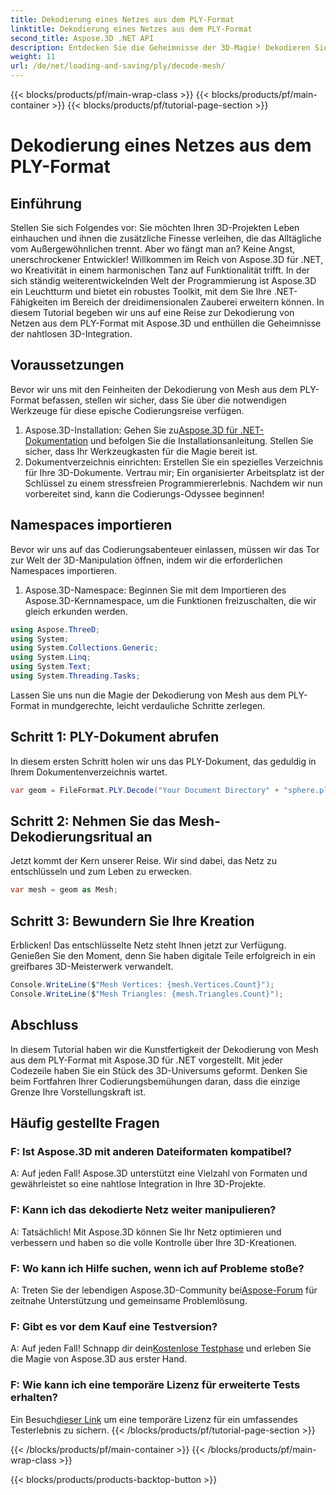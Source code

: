 ```yaml
---
title: Dekodierung eines Netzes aus dem PLY-Format
linktitle: Dekodierung eines Netzes aus dem PLY-Format
second_title: Aspose.3D .NET API
description: Entdecken Sie die Geheimnisse der 3D-Magie! Dekodieren Sie Netze mühelos aus dem PLY-Format mit Aspose.3D für .NET. Heben Sie Ihre Projekte in neue Dimensionen.
weight: 11
url: /de/net/loading-and-saving/ply/decode-mesh/
---
```


{{< blocks/products/pf/main-wrap-class >}}
{{< blocks/products/pf/main-container >}}
{{< blocks/products/pf/tutorial-page-section >}}

# Dekodierung eines Netzes aus dem PLY-Format

## Einführung
Stellen Sie sich Folgendes vor: Sie möchten Ihren 3D-Projekten Leben einhauchen und ihnen die zusätzliche Finesse verleihen, die das Alltägliche vom Außergewöhnlichen trennt. Aber wo fängt man an? Keine Angst, unerschrockener Entwickler! Willkommen im Reich von Aspose.3D für .NET, wo Kreativität in einem harmonischen Tanz auf Funktionalität trifft.
In der sich ständig weiterentwickelnden Welt der Programmierung ist Aspose.3D ein Leuchtturm und bietet ein robustes Toolkit, mit dem Sie Ihre .NET-Fähigkeiten im Bereich der dreidimensionalen Zauberei erweitern können. In diesem Tutorial begeben wir uns auf eine Reise zur Dekodierung von Netzen aus dem PLY-Format mit Aspose.3D und enthüllen die Geheimnisse der nahtlosen 3D-Integration.
## Voraussetzungen
Bevor wir uns mit den Feinheiten der Dekodierung von Mesh aus dem PLY-Format befassen, stellen wir sicher, dass Sie über die notwendigen Werkzeuge für diese epische Codierungsreise verfügen.
1.  Aspose.3D-Installation: Gehen Sie zu[Aspose.3D für .NET-Dokumentation](https://reference.aspose.com/3d/net/) und befolgen Sie die Installationsanleitung. Stellen Sie sicher, dass Ihr Werkzeugkasten für die Magie bereit ist.
2. Dokumentverzeichnis einrichten: Erstellen Sie ein spezielles Verzeichnis für Ihre 3D-Dokumente. Vertrau mir; Ein organisierter Arbeitsplatz ist der Schlüssel zu einem stressfreien Programmiererlebnis.
Nachdem wir nun vorbereitet sind, kann die Codierungs-Odyssee beginnen!
## Namespaces importieren
Bevor wir uns auf das Codierungsabenteuer einlassen, müssen wir das Tor zur Welt der 3D-Manipulation öffnen, indem wir die erforderlichen Namespaces importieren.
1. Aspose.3D-Namespace: Beginnen Sie mit dem Importieren des Aspose.3D-Kernnamespace, um die Funktionen freizuschalten, die wir gleich erkunden werden.
```csharp
using Aspose.ThreeD;
using System;
using System.Collections.Generic;
using System.Linq;
using System.Text;
using System.Threading.Tasks;
```
Lassen Sie uns nun die Magie der Dekodierung von Mesh aus dem PLY-Format in mundgerechte, leicht verdauliche Schritte zerlegen.
## Schritt 1: PLY-Dokument abrufen
In diesem ersten Schritt holen wir uns das PLY-Dokument, das geduldig in Ihrem Dokumentenverzeichnis wartet.
```csharp
var geom = FileFormat.PLY.Decode("Your Document Directory" + "sphere.ply");
```
## Schritt 2: Nehmen Sie das Mesh-Dekodierungsritual an
Jetzt kommt der Kern unserer Reise. Wir sind dabei, das Netz zu entschlüsseln und zum Leben zu erwecken.
```csharp
var mesh = geom as Mesh;
```
## Schritt 3: Bewundern Sie Ihre Kreation
Erblicken! Das entschlüsselte Netz steht Ihnen jetzt zur Verfügung. Genießen Sie den Moment, denn Sie haben digitale Teile erfolgreich in ein greifbares 3D-Meisterwerk verwandelt.
```csharp
Console.WriteLine($"Mesh Vertices: {mesh.Vertices.Count}");
Console.WriteLine($"Mesh Triangles: {mesh.Triangles.Count}");
```
## Abschluss
In diesem Tutorial haben wir die Kunstfertigkeit der Dekodierung von Mesh aus dem PLY-Format mit Aspose.3D für .NET vorgestellt. Mit jeder Codezeile haben Sie ein Stück des 3D-Universums geformt. Denken Sie beim Fortfahren Ihrer Codierungsbemühungen daran, dass die einzige Grenze Ihre Vorstellungskraft ist.

## Häufig gestellte Fragen
### F: Ist Aspose.3D mit anderen Dateiformaten kompatibel?
A: Auf jeden Fall! Aspose.3D unterstützt eine Vielzahl von Formaten und gewährleistet so eine nahtlose Integration in Ihre 3D-Projekte.
### F: Kann ich das dekodierte Netz weiter manipulieren?
A: Tatsächlich! Mit Aspose.3D können Sie Ihr Netz optimieren und verbessern und haben so die volle Kontrolle über Ihre 3D-Kreationen.
### F: Wo kann ich Hilfe suchen, wenn ich auf Probleme stoße?
 A: Treten Sie der lebendigen Aspose.3D-Community bei[Aspose-Forum](https://forum.aspose.com/c/3d/18) für zeitnahe Unterstützung und gemeinsame Problemlösung.
### F: Gibt es vor dem Kauf eine Testversion?
A: Auf jeden Fall! Schnapp dir dein[Kostenlose Testphase](https://releases.aspose.com/) und erleben Sie die Magie von Aspose.3D aus erster Hand.
### F: Wie kann ich eine temporäre Lizenz für erweiterte Tests erhalten?
 Ein Besuch[dieser Link](https://purchase.aspose.com/temporary-license/) um eine temporäre Lizenz für ein umfassendes Testerlebnis zu sichern.
{{< /blocks/products/pf/tutorial-page-section >}}

{{< /blocks/products/pf/main-container >}}
{{< /blocks/products/pf/main-wrap-class >}}

{{< blocks/products/products-backtop-button >}}
